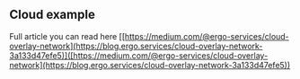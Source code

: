 ## Cloud example ##

Full article you can read here [[https://medium.com/@ergo-services/cloud-overlay-network](https://blog.ergo.services/cloud-overlay-network-3a133d47efe5)]([https://medium.com/@ergo-services/cloud-overlay-network](https://blog.ergo.services/cloud-overlay-network-3a133d47efe5))
